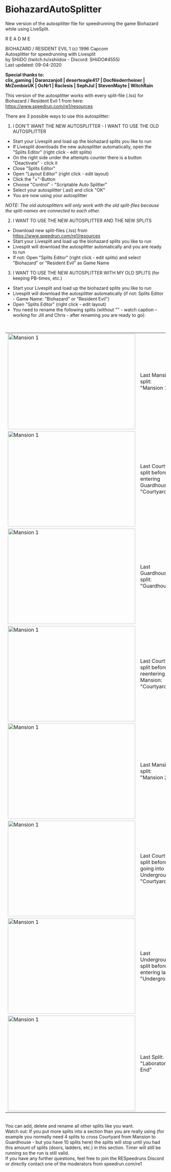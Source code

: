 # BiohazardAutoSplitter
New version of the autosplitter file for speedrunning the game Biohazard while using LiveSplit.

R E A D M E

BIOHAZARD / RESIDENT EVIL 1 (c) 1996 Capcom<br>
Autosplitter for speedrunning with Livesplit<br>
by SHiiDO (twitch.tv/xshiidox - Discord: SHiiDO#4555)<br>
Last updated: 09-04-2020<br>

<b>Special thanks to:<br>
clix_gaming | Daranzanjoll | deserteagle417 | DocNiederrheiner | MrZombieUK | OcNr1 | Raclesis | SephJul | StevenMayte | WitchRain</b>

This version of the autosplitter works with every split-file (.lss) for Biohazard / Resident Evil 1 from here: https://www.speedrun.com/re1/resources

There are 3 possible ways to use this autosplitter:

1. I DON'T WANT THE NEW AUTOSPLITTER - I WANT TO USE THE OLD AUTOSPLITTER
- Start your Livesplit and load up the biohazard splits you like to run
- If Livesplit downloads the new autosplitter automatically, open the "Splits Editor" (right click - edit splits)
- On the right side under the attempts counter there is a button "Deactivate" - click it
- Close "Splits Editor"
- Open "Layout Editor" (right click - edit layout)
- Click the "+"-Button
- Choose "Control" - "Scriptable Auto Splitter"
- Select your autosplitter (.asl) and click "OK"
- You are now using your autosplitter

<i>NOTE: The old autosplitters will only work with the old split-files because the split-names are connected to each other.</i>

2. I WANT TO USE THE NEW AUTOSPLITTER AND THE NEW SPLITS
- Download new split-files (.lss) from https://www.speedrun.com/re1/resources
- Start your Livesplit and load up the biohazard splits you like to run
- Livesplit will download the autosplitter automatically and you are ready to run
- If not: Open "Splits Editor" (right click - edit splits) and select "Biohazard" or "Resident Evil" as Game Name

3. I WANT TO USE THE NEW AUTOSPLITTER WITH MY OLD SPLITS (for keeping PB-times, etc.)
- Start your Livesplit and load up the biohazard splits you like to run
- Livesplit will download the autosplitter automatically (if not: Splits Editor - Game Name: "Biohazard" or "Resident Evil")
- Open "Splits Editor" (right click - edit layout)
- You need to rename the following splits (without "" - watch caption – working for Jill and Chris - after renaming you are ready to go):
<br>
<table>
  <tr>
    <td><img src="https://i.imgur.com/3KjVXjp.png" alt="Mansion 1" width="400" height="300"></td>
    <td>Last Mansion 1 split: <br>"Mansion 1"</td>
  </tr>
  <tr>
    <td><img src="https://i.imgur.com/p2DC6k2.png" alt="Mansion 1" width="400" height="300"></td>
    <td>Last Courtyard split before entering Guardhouse: <br>"Courtyard 1"</td>
  </tr>
  <tr>
    <td><img src="https://i.imgur.com/WzsxSpF.png" alt="Mansion 1" width="400" height="300"></td>
    <td>Last Guardhouse split: <br>"Guardhouse"</td>
  </tr>
  <tr>
    <td><img src="https://i.imgur.com/OAOa34D.png" alt="Mansion 1" width="400" height="300"></td>
    <td>Last Courtyard split before reentering Mansion: <br>"Courtyard 2"</td>
  </tr>
  <tr>
    <td><img src="https://i.imgur.com/sivIxHM.png" alt="Mansion 1" width="400" height="300"></td>
    <td>Last Mansion 2 split: <br>"Mansion 2"</td>
  </tr>
  <tr>
    <td><img src="https://i.imgur.com/a1oT5Xn.png" alt="Mansion 1" width="400" height="300"></td>
    <td>Last Courtyard split before going into Underground: <br>"Courtyard 3"</td>
  </tr>
  <tr>
    <td><img src="https://i.imgur.com/zfFEJbF.png" alt="Mansion 1" width="400" height="300"></td>
    <td>Last Underground split before entering labs: <br>"Underground"</td>
  </tr>
  <tr>
    <td><img src="https://i.imgur.com/sjsgpSI.png" alt="Mansion 1" width="400" height="300"></td>
    <td>Last Split: <br>"Laboratory - End"</td>
  </tr>
</table>
<br>
You can add, delete and rename all other splits like you want.<br>
Watch out: If you put more splits into a section than you are really using (for example you normally need 4 splits to cross Courtyard from Mansion to Guardhouse - but you have 10 splits here) the splits will stop until you had this amount of splits (doors, ladders, etc.) in this section. Timer will still be running so the run is still valid.
<br>
If you have any further questions, feel free to join the RESpeedruns Discord or directly contact one of the moderators from speedrun.com/re1
